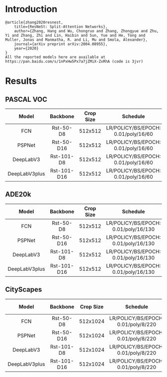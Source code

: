 # Introduction
```
@article{zhang2020resnest,
    title={ResNeSt: Split-Attention Networks},
    author={Zhang, Hang and Wu, Chongruo and Zhang, Zhongyue and Zhu, Yi and Zhang, Zhi and Lin, Haibin and Sun, Yue and He, Tong and Muller, Jonas and Manmatha, R. and Li, Mu and Smola, Alexander},
    journal={arXiv preprint arXiv:2004.08955},
    year={2020}
}
All the reported models here are available at https://pan.baidu.com/s/1nPxHw5Px7a7jZMiX-ZxRhA (code is 3jvr)
```


# Results

## PASCAL VOC
| Model         | Backbone    | Crop Size  | Schedule                             | Train/Eval Set  | mIoU   | Download                 |
| :-:           | :-:         | :-:        | :-:                                  | :-:             | :-:    | :-:                      |
| FCN           | Rst-50-D8   | 512x512    | LR/POLICY/BS/EPOCH: 0.01/poly/16/60  | trainaug/val    | 77.41% | [model]() &#124; [log]() |
| PSPNet        | Rst-50-D16  | 512x512    | LR/POLICY/BS/EPOCH: 0.01/poly/16/60  | trainaug/val    | -      | [model]() &#124; [log]() |
| DeepLabV3     | Rst-101-D8  | 512x512    | LR/POLICY/BS/EPOCH: 0.01/poly/16/60  | trainaug/val    | -      | [model]() &#124; [log]() |
| DeepLabV3plus | Rst-101-D16 | 512x512    | LR/POLICY/BS/EPOCH: 0.01/poly/16/60  | trainaug/val    | -      | [model]() &#124; [log]() |

## ADE20k
| Model         | Backbone    | Crop Size  | Schedule                             | Train/Eval Set  | mIoU   | Download                 |
| :-:           | :-:         | :-:        | :-:                                  | :-:             | :-:    | :-:                      |
| FCN           | Rst-50-D8   | 512x512    | LR/POLICY/BS/EPOCH: 0.01/poly/16/130 | train/val       | -      | [model]() &#124; [log]() |
| PSPNet        | Rst-50-D16  | 512x512    | LR/POLICY/BS/EPOCH: 0.01/poly/16/130 | train/val       | 46.03% | [model]() &#124; [log]() |
| DeepLabV3     | Rst-101-D8  | 512x512    | LR/POLICY/BS/EPOCH: 0.01/poly/16/130 | train/val       | 46.24% | [model]() &#124; [log]() |
| DeepLabV3plus | Rst-101-D16 | 512x512    | LR/POLICY/BS/EPOCH: 0.01/poly/16/130 | train/val       | -      | [model]() &#124; [log]() |

## CityScapes
| Model         | Backbone    | Crop Size  | Schedule                             | Train/Eval Set  | mIoU   | Download                 |
| :-:           | :-:         | :-:        | :-:                                  | :-:             | :-:    | :-:                      |
| FCN           | Rst-50-D8   | 512x1024   | LR/POLICY/BS/EPOCH: 0.01/poly/8/220  | train/val       | 78.14% | [model]() &#124; [log]() |
| PSPNet        | Rst-50-D16  | 512x1024   | LR/POLICY/BS/EPOCH: 0.01/poly/8/220  | train/val       | -      | [model]() &#124; [log]() |
| DeepLabV3     | Rst-101-D8  | 512x1024   | LR/POLICY/BS/EPOCH: 0.01/poly/8/220  | train/val       | 79.75% | [model]() &#124; [log]() |
| DeepLabV3plus | Rst-101-D16 | 512x1024   | LR/POLICY/BS/EPOCH: 0.01/poly/8/220  | train/val       | 80.30% | [model]() &#124; [log]() |